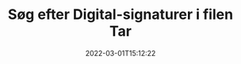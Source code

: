 ---
############################# Static ############################
layout: "auto-gen-signature"
date: 2022-03-01T15:12:22
draft: false
operation: Search
signaturetype: Digital
fileformat: Tar
productName: Java
lang: da
productCode: java
otherformats: pdf doc docx docm dot dotx odt ott xls xlsx xlsm xlsb ods ots xltx xltm pptx pptm
breadcrumb: Search Digital signatures at Tar with Java

############################# Head ############################
head_title: "Søg efter Digital signaturer i filen Tar i Java"
head_description: "Brug Java til at søge efter Digital-signaturer i Tar-filer ved hjælp af et par linjer kode."

############################# Header ############################
title: "Søg efter Digital-signaturer i filen Tar"
description: "Java native API gør det muligt at søge efter Digital-signaturer i allerede signerede Tar-filer. Udfør avanceret e-signatursøgning i dine Tar dokumenter ved hjælp af et par linjer kode."
bg_image: "https://cms.admin.containerize.com/templates/aspose/App_Themes/V3/images/bg/header1.png"
bg_overlay: false
button:
    enable: true

############################# SubMenu ############################
submenu:
    enable: true

    left:
        img_alt: "GroupDocs.Signature for Java"
        image: "https://cms.admin.containerize.com/templates/groupdocs/images/product-logos/90x90-noborder/groupdocsature-java.png"
        product: "GroupDocs.Signature"
        platform: "Java"



############################# About ############################
about:
    enable: true
    title: "Om GroupDocs.Signature for Java API"
    content: |
        [GroupDocs.Signature for Java](https://products.groupdocs.com/signature/java/) giver Java API til behandling af dokumenter ved hjælp af forskellige signaturtyper såsom tekster, billeder, digitale certifikater, stregkoder, QR-koder, stempler eller metadata. Brugere kan tilføje, slette, opdatere, verificere eller søge i elektroniske signaturer i PDF'er, MS Word-dokumenter, MS Excel-projektmapper, MS PowerPoint-præsentationer, Adobe Photoshop-filer og forskellige billedformater, med yderligere støtte til at tilpasse signaturegenskaber efter behov.
    

############################# Steps ############################
steps:
    enable: true
    title_left: "Sådan søger du efter Digital-signaturer i Tar"
    content_left: |
        [GroupDocs.Signature for Java](https://products.groupdocs.com/signature/java/) gør det nemmere for Java-udviklere at søge efter Digital-signaturer i Tar-filer fra deres applikationer ved at implementere nogle få nemme trin.
        
        * Opret en ny forekomst af Signature-klassen og videregiv kildedokumentstien som en konstruktørparameter.
        * Instantiér SearchOptions-objektet i overensstemmelse med dine krav, og angiv søgeindstillinger.
        * Kald søgemetoden for Signature-klasseforekomsten og send SearchOptions til den.
        * Bearbejd søgeresultater i overensstemmelse med dine krav.

    title_right: "Systemkrav"
    content_right: |
        GroupDocs.Signature for Java understøttes på alle større platforme og operativsystemer. Før du udfører koden nedenfor, skal du sørge for, at du har følgende forudsætninger installeret på dit system.

        * Operativsystemer: Microsoft Windows, Linux, MacOS
        * Udviklingsmiljøer: NetBeans, Intellij IDEA, Eclipse, etc.
        * Java runtime: J2SE 6.0 and above
        * Download den seneste version af GroupDocs.Signature for Java fra [Maven](https://repository.groupdocs.com/webapp/#/artifacts/browse/tree/General/repo/com/groupdocs/groupdocs-signature)
         
    code: |
        ```java    
                
        // Set up input Tar file
        String filePath = "input.tar";

        // Instantiate Signature for input file
        Signature signature = new Signature(filePath);

        //Create search options
        DigitalSearchOptions options = new DigitalSearchOptions();

        // specify special search criteria
        options.setComments("Approved");
        // specify period of signatures
        options.setSignDateTimeFrom(new Date(2021, 3, 5));
        options.setSignDateTimeTo(new Date(2022, 7, 16));
        
        // search for Digital signatures in Tar document
        List<DigitalSignature> signatures = signature.search(DigitalSignature.class, options);

        // process signatures which were found 
        signatures.forEach(item -> System.out.println(item.toString()));

        ```

############################# Demos ############################
demos:
    enable: true
    title: "Søg efter Digital elektroniske signaturer Live Demo"
    content: |
       Søg i dokumentet efter forskellige elektroniske signaturer til Tar-filer lige nu ved at besøge webstedet [GroupDocs.Signature App](https://products.groupdocs.app/signature/family).

        
############################# More Formats ############################
more_formats:
    enable: true
    title: "Søg efter andre Digital-signaturer ved hjælp af Java"
    content: |
        "Elektroniske signaturer søger i forskellige dokumenter. Find signaturer fra et af de populære filformater som vist nedenfor."
    format: 
           
       
back_to_top:
    enable: true
---